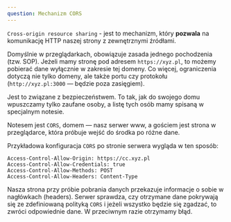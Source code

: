 ```yaml
---
question: Mechanizm CORS
---
```


`Cross-origin resource sharing` - jest to mechanizm, który **pozwala** na komunikację HTTP naszej strony z zewnętrznymi źródłami.

Domyślnie w przeglądarkach, obowiązuje zasada jednego pochodzenia (tzw. SOP). Jeżeli mamy stronę pod adresem `https://xyz.pl`, to możemy pobierać 
dane wyłącznie w zakresie tej domeny. Co więcej, ograniczenia dotyczą nie tylko domeny, ale także portu czy protokołu 
(`http://xyz.pl:3000` — będzie poza zasięgiem).


Jest to związane z bezpieczeństwem. To tak, jak do swojego domu wpuszczamy tylko zaufane osoby, a listę tych osób 
mamy spisaną w specjalnym notesie.

Notesem jest `CORS`, domem — nasz serwer www, a gościem jest strona w przeglądarce, która próbuje wejść do środka po różne dane.  

Przykładowa konfiguracja `CORS` po stronie serwera wygląda w ten sposób:

```http request
Access-Control-Allow-Origin: https://cc.xyz.pl
Access-Control-Allow-Credentials: true
Access-Control-Allow-Methods: POST
Access-Control-Allow-Headers: Content-Type 
```

Nasza strona przy próbie pobrania danych przekazuje informacje o sobie w nagłówkach (headers). Serwer sprawdza, czy otrzymane dane pokrywają się
ze zdefiniowaną polityką `CORS` i jeżeli wszystko będzie się zgadzać, to zwróci odpowiednie dane. W przeciwnym razie otrzymamy błąd.
